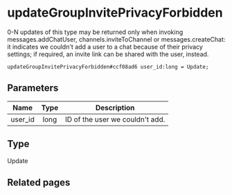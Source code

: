 # updateGroupInvitePrivacyForbidden
0-N updates of this type may be returned only when invoking messages.addChatUser, channels.inviteToChannel or messages.createChat: it indicates we couldn't add a user to a chat because of their privacy settings; if required, an invite link can be shared with the user, instead.

```
updateGroupInvitePrivacyForbidden#ccf08ad6 user_id:long = Update;
```

## Parameters
| Name | Type | Description |
| ---- | :----: | ----------- |
| user_id | long | ID of the user we couldn't add. |


## Type
Update

## Related pages
